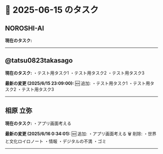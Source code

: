 # 📅 2025-06-15 のタスク

## NOROSHI-AI

**現在のタスク:**

---

## @tatsu0823takasago

**現在のタスク:**
・テスト用タスク1
・テスト用タスク2
・テスト用タスク3

**最新の変更 (2025/6/15 23:09:00):**
🆕 追加:
・テスト用タスク1
・テスト用タスク2
・テスト用タスク3

---

## 相原 立弥

**現在のタスク:**
・アプリ画面考える

**最新の変更 (2025/6/16 0:34:01):**
🆕 追加:
・アプリ画面考える
🗑️ 削除:
・世界と文化ロイロノート
・情報
・デジタルの不満
・ゴミ

---

